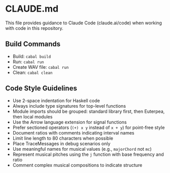 # CLAUDE.md

This file provides guidance to Claude Code (claude.ai/code) when working with code in this repository.

## Build Commands

- Build: `cabal build`
- Run: `cabal run`
- Create WAV file: `cabal run`
- Clean: `cabal clean`

## Code Style Guidelines

- Use 2-space indentation for Haskell code
- Always include type signatures for top-level functions
- Module imports should be grouped: standard library first, then Euterpea, then local modules
- Use the Arrow language extension for signal functions
- Prefer sectioned operators (`(+) x y` instead of `x + y`) for point-free style
- Document ratios with comments indicating interval names
- Limit line length to 80 characters when possible
- Place TraceMessages in debug scenarios only
- Use meaningful names for musical values (e.g., `majorChord` not `mc`)
- Represent musical pitches using the `j` function with base frequency and ratio
- Comment complex musical compositions to indicate structure